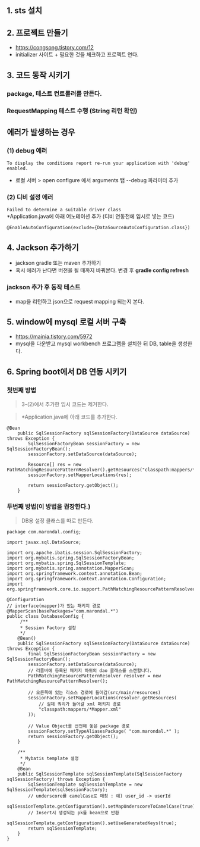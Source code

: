 ##  1. sts 설치
## 2. 프로젝트 만들기 
  - https://congsong.tistory.com/12
  - initializer 사이트 + 필요한 것들 체크하고 프로젝트 연다.  
  

## 3. 코드 동작 시키기
### package, 테스트 컨트롤러를 만든다.
### RequestMapping 테스트 수행  (String 리턴 확인)

## 에러가 발생하는 경우
### (1) debug 에러
`To display the conditions report re-run your application with 'debug' enabled.`  
 - 로컬 서버 > open configure 에서  arguments 탭   --debug 파라미터 추가

### (2) 디비 설정 에러
`Failed to determine a suitable driver class`  
*Application.java에 아래 어노테이션 추가 (디비 연동전에 임시로 넣는 코드)
```
@EnableAutoConfiguration(exclude={DataSourceAutoConfiguration.class})
``` 

## 4. Jackson 추가하기
 - jackson gradle 또는 maven 추가하기
 - 혹시 에러가 난다면 버전을 될 때까지 바꿔본다. 변경 후 **gradle config refresh**

### jackson 추가 후 동작 테스트
 -  map을 리턴하고 json으로 request mapping 되는지 본다.

## 5. window에 mysql 로컬 서버 구축
- https://mainia.tistory.com/5972
- mysql을 다운받고 mysql workbench 프로그램을 설치한 뒤 DB, table을 생성한다.

## 6. Spring boot에서 DB 연동 시키기
### 첫번째 방법
> 3-(2)에서 추가한 임시 코드는 제거한다.  

> *Application.java에 아래 코드를 추가한다.
```
@Bean
	public SqlSessionFactory sqlSessionFactory(DataSource dataSource) throws Exception {
		SqlSessionFactoryBean sessionFactory = new SqlSessionFactoryBean();
		sessionFactory.setDataSource(dataSource);
		
		Resource[] res = new PathMatchingResourcePatternResolver().getResources("classpath:mappers/*Mapper.xml");
		sessionFactory.setMapperLocations(res);
		
		return sessionFactory.getObject();
	}
```

### 두번째 방법(이 방법을 권장한다.)
> DB용 설정 클래스를 따로 만든다.
```
package com.marondal.config;

import javax.sql.DataSource;

import org.apache.ibatis.session.SqlSessionFactory;
import org.mybatis.spring.SqlSessionFactoryBean;
import org.mybatis.spring.SqlSessionTemplate;
import org.mybatis.spring.annotation.MapperScan;
import org.springframework.context.annotation.Bean;
import org.springframework.context.annotation.Configuration;
import org.springframework.core.io.support.PathMatchingResourcePatternResolver;

@Configuration
// interface(mapper)가 있는 패키지 경로
@MapperScan(basePackages="com.marondal.*")
public class DatabaseConfig {
	 /**
     * Session Factory 설정
     */
    @Bean()
    public SqlSessionFactory sqlSessionFactory(DataSource dataSource) throws Exception {
        final SqlSessionFactoryBean sessionFactory = new SqlSessionFactoryBean();
        sessionFactory.setDataSource(dataSource);
        // 리졸버에 등록된 패키지 하위의 dao 클래스를 스캔합니다.
        PathMatchingResourcePatternResolver resolver = new PathMatchingResourcePatternResolver();
 
        // 오른쪽에 있는 리소스 경로에 들어감(src/main/resources)      
        sessionFactory.setMapperLocations(resolver.getResources(
            // 실제 쿼리가 들어갈 xml 패키지 경로
            "classpath:mappers/*Mapper.xml"
        ));
 
        // Value Object를 선언해 놓은 package 경로
        sessionFactory.setTypeAliasesPackage( "com.marondal.*" );
        return sessionFactory.getObject();
    }
 
    /**
     * Mybatis template 설정
     */
    @Bean
    public SqlSessionTemplate sqlSessionTemplate(SqlSessionFactory sqlSessionFactory) throws Exception {
        SqlSessionTemplate sqlSessionTemplate = new SqlSessionTemplate(sqlSessionFactory);
        // underscore를 camelCase로 매칭 : 예) user_id -> userId
        sqlSessionTemplate.getConfiguration().setMapUnderscoreToCamelCase(true);
        // Insert시 생성되는 pk를 bean으로 반환
        sqlSessionTemplate.getConfiguration().setUseGeneratedKeys(true);
        return sqlSessionTemplate;
    }
}
```